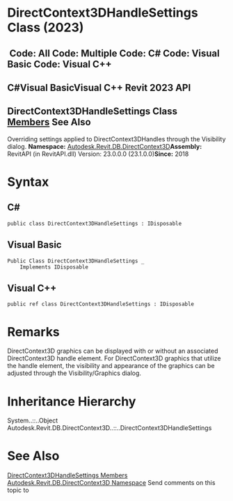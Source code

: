# DirectContext3DHandleSettings Class (2023)

﻿
 Code: All Code: Multiple Code: C# Code: Visual Basic Code: Visual C++   
---  
C#Visual BasicVisual C++
Revit 2023 API  
---  
DirectContext3DHandleSettings Class  
[Members](b791269d-8066-6a7f-10a6-11ab42e34177.md "DirectContext3DHandleSettings Members") See Also  
---  
Overriding settings applied to DirectContext3DHandles through the Visibility dialog. 
**Namespace:** [Autodesk.Revit.DB.DirectContext3D](f4ba10f0-55ea-5344-173b-688405391794.md "Autodesk.Revit.DB.DirectContext3D Namespace")**Assembly:** RevitAPI (in RevitAPI.dll) Version: 23.0.0.0 (23.1.0.0)**Since:** 2018 
# Syntax
C#  
---  
```text
public class DirectContext3DHandleSettings : IDisposable
```
  
Visual Basic  
---  
```text
Public Class DirectContext3DHandleSettings _
	Implements IDisposable
```
  
Visual C++  
---  
```text
public ref class DirectContext3DHandleSettings : IDisposable
```
  
# Remarks
DirectContext3D graphics can be displayed with or without an associated DirectContext3D handle element. For DirectContext3D graphics that utilize the handle element, the visibility and appearance of the graphics can be adjusted through the Visibility/Graphics dialog.
# Inheritance Hierarchy
System..::..Object Autodesk.Revit.DB.DirectContext3D..::..DirectContext3DHandleSettings
# See Also
[DirectContext3DHandleSettings Members](b791269d-8066-6a7f-10a6-11ab42e34177.md "DirectContext3DHandleSettings Members")
[Autodesk.Revit.DB.DirectContext3D Namespace](f4ba10f0-55ea-5344-173b-688405391794.md "Autodesk.Revit.DB.DirectContext3D Namespace")
Send comments on this topic to 